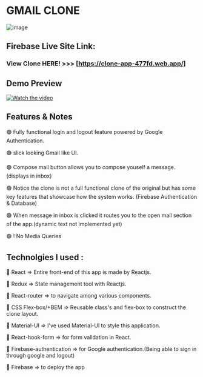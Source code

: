 # GMAIL CLONE 

![image](https://user-images.githubusercontent.com/52459612/181633180-2f2c1e72-511b-4f38-945a-b0cd034e3227.png)


## Firebase Live Site Link:

### View Clone HERE! >>> [https://clone-app-477fd.web.app/]

## Demo Preview
[![Watch the video](https://user-images.githubusercontent.com/52459612/181831191-6d53dad1-1362-4ef8-98c7-186675adc0f2.jpg)](https://user-images.githubusercontent.com/52459612/181637061-813ae6a6-4e44-444c-8ec0-44be69ad6cfe.mp4)

## Features & Notes

🟢 Fully functional login and logout feature powered by Google Authentication.

🟢 slick looking Gmail like UI.

🟢 Compose mail button allows you to compose youself a message.(displays in inbox)

🟢 Notice the clone is not a full functional clone of the original but has some key features that showcase how the system works. (Firebase Authentication & Database)

🟢 When message in inbox is clicked it routes you to the open mail section of the app.(dynamic text not implemented yet)

🟢 ! No Media Queries

## Technolgies I used :

🔷 React => Entire front-end of this app is made by Reactjs.

🔷 Redux => State management tool with Reactjs.

🔷 React-router => to navigate among various components. 

🔷 CSS Flex-box/+BEM => Reusable class's and flex-box to construct the clone layout.

🔷 Material-UI => I've used Material-UI to style this application.

🔷 React-hook-form => for form validation in React.

🔷 Firebase-authentication => for Google authentication.(Being able to sign in through google and logout)

🔷 Firebase => to deploy the app  

